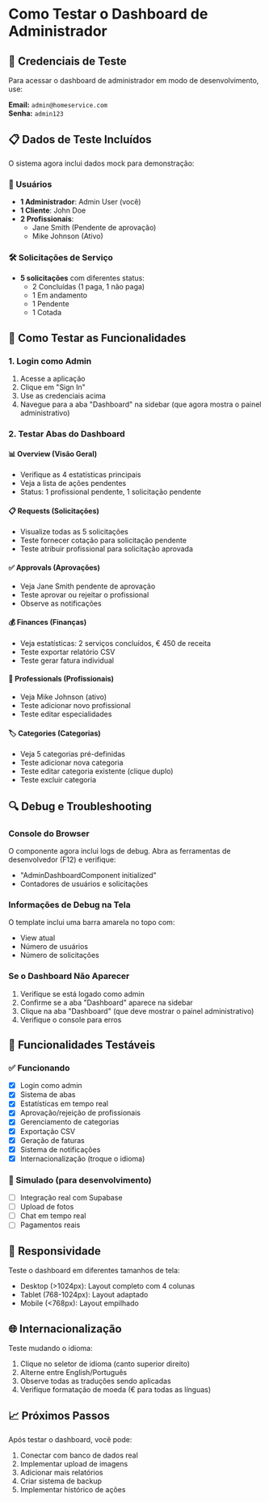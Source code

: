 # Como Testar o Dashboard de Administrador

## 🔑 Credenciais de Teste

Para acessar o dashboard de administrador em modo de desenvolvimento, use:

**Email:** `admin@homeservice.com`  
**Senha:** `admin123`

## 📋 Dados de Teste Incluídos

O sistema agora inclui dados mock para demonstração:

### 👥 Usuários

- **1 Administrador**: Admin User (você)
- **1 Cliente**: John Doe
- **2 Profissionais**:
  - Jane Smith (Pendente de aprovação)
  - Mike Johnson (Ativo)

### 🛠️ Solicitações de Serviço

- **5 solicitações** com diferentes status:
  - 2 Concluídas (1 paga, 1 não paga)
  - 1 Em andamento
  - 1 Pendente
  - 1 Cotada

## 🎯 Como Testar as Funcionalidades

### 1. **Login como Admin**

1. Acesse a aplicação
2. Clique em "Sign In"
3. Use as credenciais acima
4. Navegue para a aba "Dashboard" na sidebar (que agora mostra o painel administrativo)

### 2. **Testar Abas do Dashboard**

#### **📊 Overview (Visão Geral)**

- Verifique as 4 estatísticas principais
- Veja a lista de ações pendentes
- Status: 1 profissional pendente, 1 solicitação pendente

#### **📋 Requests (Solicitações)**

- Visualize todas as 5 solicitações
- Teste fornecer cotação para solicitação pendente
- Teste atribuir profissional para solicitação aprovada

#### **✅ Approvals (Aprovações)**

- Veja Jane Smith pendente de aprovação
- Teste aprovar ou rejeitar o profissional
- Observe as notificações

#### **💰 Finances (Finanças)**

- Veja estatísticas: 2 serviços concluídos, € 450 de receita
- Teste exportar relatório CSV
- Teste gerar fatura individual

#### **👥 Professionals (Profissionais)**

- Veja Mike Johnson (ativo)
- Teste adicionar novo profissional
- Teste editar especialidades

#### **🏷️ Categories (Categorias)**

- Veja 5 categorias pré-definidas
- Teste adicionar nova categoria
- Teste editar categoria existente (clique duplo)
- Teste excluir categoria

## 🔍 Debug e Troubleshooting

### Console do Browser

O componente agora inclui logs de debug. Abra as ferramentas de desenvolvedor (F12) e verifique:

- "AdminDashboardComponent initialized"
- Contadores de usuários e solicitações

### Informações de Debug na Tela

O template inclui uma barra amarela no topo com:

- View atual
- Número de usuários
- Número de solicitações

### Se o Dashboard Não Aparecer

1. Verifique se está logado como admin
2. Confirme se a aba "Dashboard" aparece na sidebar
3. Clique na aba "Dashboard" (que deve mostrar o painel administrativo)
4. Verifique o console para erros

## 🚀 Funcionalidades Testáveis

### ✅ Funcionando

- [x] Login como admin
- [x] Sistema de abas
- [x] Estatísticas em tempo real
- [x] Aprovação/rejeição de profissionais
- [x] Gerenciamento de categorias
- [x] Exportação CSV
- [x] Geração de faturas
- [x] Sistema de notificações
- [x] Internacionalização (troque o idioma)

### 🔄 Simulado (para desenvolvimento)

- [ ] Integração real com Supabase
- [ ] Upload de fotos
- [ ] Chat em tempo real
- [ ] Pagamentos reais

## 📱 Responsividade

Teste o dashboard em diferentes tamanhos de tela:

- Desktop (>1024px): Layout completo com 4 colunas
- Tablet (768-1024px): Layout adaptado
- Mobile (<768px): Layout empilhado

## 🌐 Internacionalização

Teste mudando o idioma:

1. Clique no seletor de idioma (canto superior direito)
2. Alterne entre English/Português
3. Observe todas as traduções sendo aplicadas
4. Verifique formatação de moeda (€ para todas as línguas)

## 📈 Próximos Passos

Após testar o dashboard, você pode:

1. Conectar com banco de dados real
2. Implementar upload de imagens
3. Adicionar mais relatórios
4. Criar sistema de backup
5. Implementar histórico de ações
